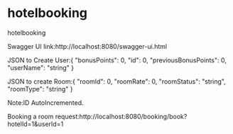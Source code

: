 # hotelbooking
hotelbooking

Swagger UI link:http://localhost:8080/swagger-ui.html

JSON to Create User:{
  "bonusPoints": 0,
  "id": 0,
  "previousBonusPoints": 0,
  "userName": "string"
}


JSON to create Room:{
  "roomId": 0,
  "roomRate": 0,
  "roomStatus": "string",
  "roomType": "string"
}



Note:ID AutoIncremented.

Booking a room request:http://localhost:8080/booking/book?hotelId=1&userId=1
